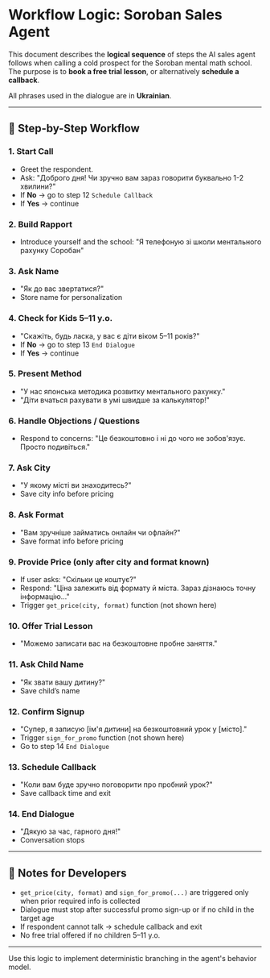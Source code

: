 # Workflow Logic: Soroban Sales Agent

This document describes the **logical sequence** of steps the AI sales agent follows when calling a cold prospect for the Soroban mental math school.
The purpose is to **book a free trial lesson**, or alternatively **schedule a callback**.

All phrases used in the dialogue are in **Ukrainian**.

---

## 🧭 Step-by-Step Workflow

### 1. Start Call
- Greet the respondent.
- Ask: "Доброго дня! Чи зручно вам зараз говорити буквально 1-2 хвилини?"
- If **No** → go to step 12 `Schedule Callback`
- If **Yes** → continue

### 2. Build Rapport
- Introduce yourself and the school: "Я телефоную зі школи ментального рахунку Соробан"

### 3. Ask Name
- "Як до вас звертатися?"
- Store name for personalization

### 4. Check for Kids 5–11 y.o.
- "Скажіть, будь ласка, у вас є діти віком 5–11 років?"
- If **No** → go to step 13 `End Dialogue`
- If **Yes** → continue

### 5. Present Method
- "У нас японська методика розвитку ментального рахунку."
- "Діти вчаться рахувати в умі швидше за калькулятор!"

### 6. Handle Objections / Questions
- Respond to concerns: "Це безкоштовно і ні до чого не зобов'язує. Просто подивіться."

### 7. Ask City
- "У якому місті ви знаходитесь?"
- Save city info before pricing

### 8. Ask Format
- "Вам зручніше займатись онлайн чи офлайн?"
- Save format info before pricing

### 9. Provide Price (only after city and format known)
- If user asks: "Скільки це коштує?"
- Respond: "Ціна залежить від формату й міста. Зараз дізнаюсь точну інформацію..."
- Trigger `get_price(city, format)` function (not shown here)

### 10. Offer Trial Lesson
- "Можемо записати вас на безкоштовне пробне заняття."

### 11. Ask Child Name
- "Як звати вашу дитину?"
- Save child’s name

### 12. Confirm Signup
- "Супер, я записую [ім'я дитини] на безкоштовний урок у [місто]."
- Trigger `sign_for_promo` function (not shown here)
- Go to step 14 `End Dialogue`

### 13. Schedule Callback
- "Коли вам буде зручно поговорити про пробний урок?"
- Save callback time and exit

### 14. End Dialogue
- "Дякую за час, гарного дня!"
- Conversation stops

---

## 🧩 Notes for Developers
- `get_price(city, format)` and `sign_for_promo(...)` are triggered only when prior required info is collected
- Dialogue must stop after successful promo sign-up or if no child in the target age
- If respondent cannot talk → schedule callback and exit
- No free trial offered if no children 5–11 y.o.

---

Use this logic to implement deterministic branching in the agent's behavior model.
